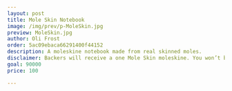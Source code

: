 ```yaml
---
layout: post
title: Mole Skin Notebook
image: /img/prev/p-MoleSkin.jpg
preview: MoleSkin.jpg
author: Oli Frost
order: 5ac09ebaca66291400f44152
description: A moleskine notebook made from real skinned moles.
disclaimer: Backers will receive a one Mole Skin moleskine. You won’t be charged unless the goal is reached and the project can be completed.
goal: 90000
price: 100

---
```

